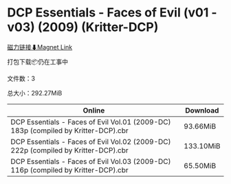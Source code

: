 # DCP Essentials - Faces of Evil (v01 - v03) (2009) (Kritter-DCP)

[磁力链接⬇Magnet Link](magnet:?xt=urn:btih:15391537e06c1102d1ab91ac6f753a70e5139934&dn=DCP%20Essentials%20-%20Faces%20of%20Evil%20%28v01%20-%20v03%29%20%282009%29%20%28Kritter-DCP%29)

打包下载📦仍在工事中

文件数：3

总大小：292.27MiB

Online | Download
--- | ---
DCP Essentials - Faces of Evil Vol.01 (2009-DC) 183p (compiled by Kritter-DCP).cbr | 93.66MiB
DCP Essentials - Faces of Evil Vol.02 (2009-DC) 222p (compiled by Kritter-DCP).cbr | 133.10MiB
DCP Essentials - Faces of Evil Vol.03 (2009-DC) 116p (compiled by Kritter-DCP).cbr | 65.50MiB